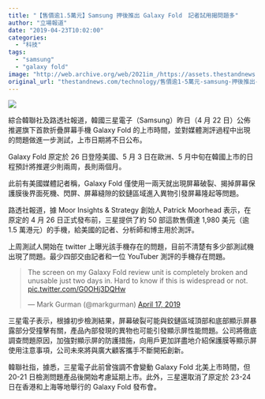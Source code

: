 ```yaml
---
title: "【售價逾1.5萬元】Samsung 押後推出 Galaxy Fold　記者試用揭問題多"
author: "立場報道"
date: "2019-04-23T10:02:00"
categories:
  - "科技"
tags:
  - "samsung"
  - "galaxy fold"
image: "http://web.archive.org/web/2021im_/https://assets.thestandnews.com/media/photos/Galaxy-Fold-Broken_WS25H.jpg"
original_url: "thestandnews.com/technology/售價逾1-5萬元-samsung-押後推出-galaxy-fold-記者試用揭問題多"
---
```

![](http://web.archive.org/web/2021im_/https://assets.thestandnews.com/media/photos/Galaxy-Fold-Broken_WS25H.jpg)

綜合韓聯社及路透社報道，韓國三星電子（Samsung）昨日（4 月 22 日）公佈推遲旗下首款折疊屏幕手機 Galaxy Fold 的上市時間，並對媒體測評過程中出現的問題做進一步測試，上市日期將不日公布。

Galaxy Fold 原定於 26 日登陸美國、5 月 3 日在歐洲、5 月中旬在韓國上市的日程預計將推遲少則兩周，長則兩個月。

此前有美國媒體記者稱，Galaxy Fold 僅使用一兩天就出現屏幕破裂、揭掉屏幕保護膜後界面死機、閃屏、屏幕縫隙的鉸鏈區域進入異物引發屏幕隆起等問題。

路透社報道，據 Moor Insights & Strategy 創始人 Patrick Moorhead 表示，在原定的 4 月 26 日正式發布前，三星提供了約 50 部這款售價達 1,980 美元（逾 1.5 萬港元）的手機，給美國的記者、分析師和博主用於測評。

上周測試人開始在 twitter 上曝光該手機存在的問題，目前不清楚有多少部測試機出現了問題。最少四部交由記者和一位 YouTuber 測評的手機存在問題。

> The screen on my Galaxy Fold review unit is completely broken and unusable just two days in. Hard to know if this is widespread or not. [pic.twitter.com/G0OHj3DQHw](http://web.archive.org/web/20211229132709/https://t.co/G0OHj3DQHw)
> 
> — Mark Gurman (@markgurman) [April 17, 2019](http://web.archive.org/web/20211229132709/https://twitter.com/markgurman/status/1118574467255418880?ref_src=twsrc%5Etfw)

三星電子表示，根據初步檢測結果，屏幕破裂可能與鉸鏈區域頂部和底部顯示屏暴露部分受撞擊有關，產品內部發現的異物也可能引發顯示屏性能問題。公司將徹底調查問題原因，加強對顯示屏的防護措施，向用戶更加詳盡地介紹保護膜等顯示屏使用注意事項，公司未來將與廣大顧客攜手不斷開拓創新。

韓聯社指，據悉，三星電子此前曾強調不會變動 Galaxy Fold 北美上市時間，但 20-21 日檢測問題產品後開始考慮延期上市。此外，三星還取消了原定於 23-24 日在香港和上海等地舉行的 Galaxy Fold 發布會。